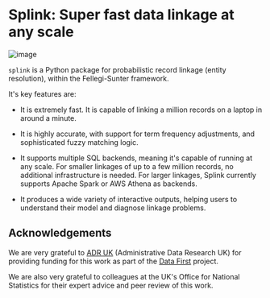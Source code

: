 # Splink: Super fast data linkage at any scale

![image](https://user-images.githubusercontent.com/7570107/85285114-3969ac00-b488-11ea-88ff-5fca1b34af1f.png)

`splink` is a Python package for probabilistic record linkage (entity resolution), within the Fellegi-Sunter framework.

It's key features are:

- It is extremely fast. It is capable of linking a million records on a laptop in around a minute.

- It is highly accurate, with support for term frequency adjustments, and sophisticated fuzzy matching logic.

- It supports multiple SQL backends, meaning it's capable of running at any scale. For smaller linkages of up to a few million records, no additional infrastructure is needed. For larger linkages, Splink currently supports Apache Spark or AWS Athena as backends.

- It produces a wide variety of interactive outputs, helping users to understand their model and diagnose linkage problems.

## Acknowledgements

We are very grateful to [ADR UK](https://www.adruk.org/) (Administrative Data Research UK) for providing funding for this work as part of the [Data First](https://www.adruk.org/our-work/browse-all-projects/data-first-harnessing-the-potential-of-linked-administrative-data-for-the-justice-system-169/) project.

We are also very grateful to colleagues at the UK's Office for National Statistics for their expert advice and peer review of this work.
